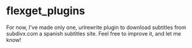 flexget_plugins
===============

For now, I've made only one, urlrewrite plugin to download subtitles from subdivx.com a spanish subtitles site.
Feel free to improve it, and let me know!
